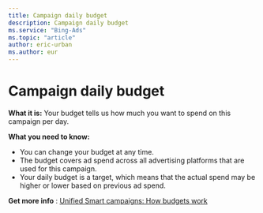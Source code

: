 ```yaml
---
title: Campaign daily budget
description: Campaign daily budget
ms.service: "Bing-Ads"
ms.topic: "article"
author: eric-urban
ms.author: eur
---
```


# Campaign daily budget

**What it is:**     Your budget tells us how much you want to spend on this campaign per day.

**What you need to know:**
- You can change your budget at any time.
- The budget covers ad spend across all advertising platforms that are used for this campaign.
- Your daily budget is a target, which means that the actual spend may be higher or lower based on previous ad spend.

**Get more info** : [Unified Smart campaigns: How budgets work](../hlp_DMC_CONC_Budgets.md)


